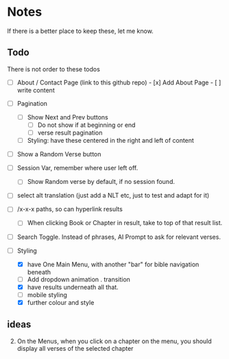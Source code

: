 # Notes

If there is a better place to keep these, let me know.

## Todo

There is not order to these todos

- [ ] About / Contact Page (link to this github repo)
      - [x] Add About Page
      - [ ] write content
- [ ] Pagination
  - [ ] Show Next and Prev buttons
    - [ ] Do not show if at beginning or end
    - [ ] verse result pagination
  - [ ] Styling: have these centered in the right and left of content
- [ ] Show a Random Verse button
- [ ] Session Var, remember where user left off.
   - [ ] Show Random verse by default, if no session found.
- [ ] select alt translation (just add a NLT etc, just to test and adapt for it)
- [ ] /x-x-x paths, so can hyperlink results
  - [ ] When clicking Book or Chapter in result, take to top of that result list.

- [ ] Search Toggle. Instead of phrases, AI Prompt to ask for relevant verses.

- [ ] Styling
   - [x] have One Main Menu, with another "bar" for bible navigation beneath
   - [ ] Add dropdown animation . transition
   - [x] have results underneath all that.
   - [ ] mobile styling
   - [x] further colour and style

## ideas

2. On the Menus, when you click on a chapter on the menu, you should display all verses of the selected chapter